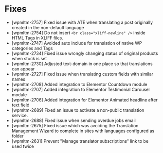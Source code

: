 # Fixes
* [wpmltm-2757] Fixed issue with ATE when translating a post originally created in the non-default language
* [wpmltm-2754] Do not insert `<br class="xliff-newline" />` inside HTML Tags in XLIFF files.
* [wpmltm-2747] Avoided auto include for translation of native WP categories and Tags
* [wpmltm-2734] Fixed issue wrongly changing status of original products when stock is set
* [wpmltm-2730] Adjusted text-domain in one place so that translations can appear
* [wpmltm-2727] Fixed issue when translating custom fields with similar names
* [wpmltm-2708] Added integration to Elementor Countdown module
* [wpmltm-2707] Added integration to Elementor Testimonial Carousel module
* [wpmltm-2706] Added integration for Elementor Animated headline after text field
* [wpmltm-2689] Fixed an issue to activate a non-public translation service.
* [wpmltm-2688] Fixed issue when sending overdue jobs email
* [wpmltm-2675] Fixed issue which was avoiding the Translation Management Wizard to complete in sites with languages configured as folder
* [wpmltm-2631] Prevent "Manage translator subscriptions" link to be used twice